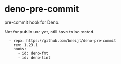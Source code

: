 # deno-pre-commit

pre-commit hook for Deno.

Not for public use yet, still have to be tested.

```
  - repo: https://github.com/bneijt/deno-pre-commit
    rev: 1.23.1
    hooks:
      - id: deno-fmt
      - id: deno-lint
```
